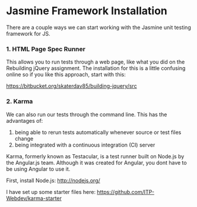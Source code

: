 Jasmine Framework Installation
==============================

There are a couple ways we can start working with the Jasmine unit testing framework for JS.

### 1. HTML Page Spec Runner

This allows you to run tests through a web page, like what you did on the Rebuilding jQuery assignment. The installation for this is a little confusing online so if you like this approach, start with this:

https://bitbucket.org/skaterdav85/building-jquery/src

### 2. Karma

We can also run our tests through the command line. This has the advantages of:

1. being able to rerun tests automatically whenever source or test files change
2. being integrated with a continuous integration (CI) server

Karma, formerly known as Testacular, is a test runner built on Node.js by the Angular.js team. Although it was created for Angular, you dont have to be using Angular to use it.

First, install Node.js: http://nodejs.org/

I have set up some starter files here: https://github.com/ITP-Webdev/karma-starter
